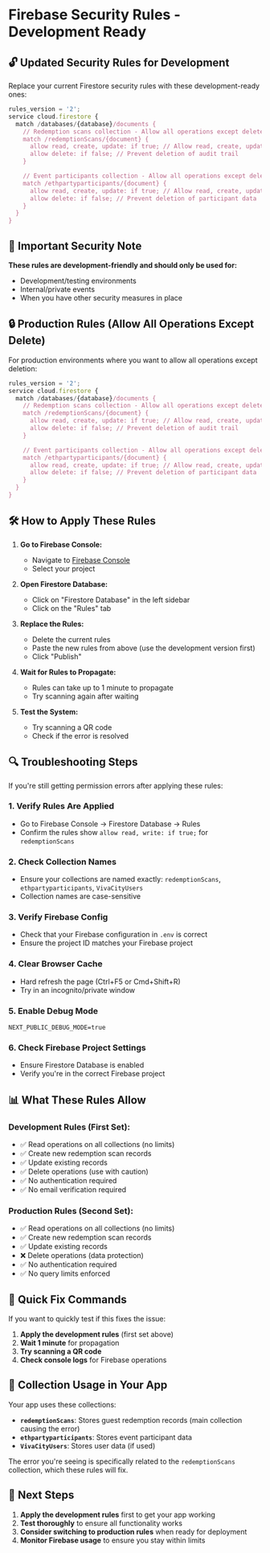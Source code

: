 # Firebase Security Rules - Development Ready

## 🔓 Updated Security Rules for Development

Replace your current Firestore security rules with these development-ready ones:

```javascript
rules_version = '2';
service cloud.firestore {
  match /databases/{database}/documents {
    // Redemption scans collection - Allow all operations except delete
    match /redemptionScans/{document} {
      allow read, create, update: if true; // Allow read, create, update
      allow delete: if false; // Prevent deletion of audit trail
    }

    // Event participants collection - Allow all operations except delete
    match /ethpartyparticipants/{document} {
      allow read, create, update: if true; // Allow read, create, update
      allow delete: if false; // Prevent deletion of participant data
    }
  }
}
```

## 🚨 Important Security Note

**These rules are development-friendly and should only be used for:**

- Development/testing environments
- Internal/private events
- When you have other security measures in place

## 🔒 Production Rules (Allow All Operations Except Delete)

For production environments where you want to allow all operations except deletion:

```javascript
rules_version = '2';
service cloud.firestore {
  match /databases/{database}/documents {
    // Redemption scans collection - Allow all operations except delete
    match /redemptionScans/{document} {
      allow read, create, update: if true; // Allow read, create, update
      allow delete: if false; // Prevent deletion of audit trail
    }

    // Event participants collection - Allow all operations except delete
    match /ethpartyparticipants/{document} {
      allow read, create, update: if true; // Allow read, create, update
      allow delete: if false; // Prevent deletion of participant data
    }
  }
}
```

## 🛠️ How to Apply These Rules

1. **Go to Firebase Console:**

   - Navigate to [Firebase Console](https://console.firebase.google.com/)
   - Select your project

2. **Open Firestore Database:**

   - Click on "Firestore Database" in the left sidebar
   - Click on the "Rules" tab

3. **Replace the Rules:**

   - Delete the current rules
   - Paste the new rules from above (use the development version first)
   - Click "Publish"

4. **Wait for Rules to Propagate:**

   - Rules can take up to 1 minute to propagate
   - Try scanning again after waiting

5. **Test the System:**
   - Try scanning a QR code
   - Check if the error is resolved

## 🔍 Troubleshooting Steps

If you're still getting permission errors after applying these rules:

### 1. Verify Rules Are Applied

- Go to Firebase Console → Firestore Database → Rules
- Confirm the rules show `allow read, write: if true;` for `redemptionScans`

### 2. Check Collection Names

- Ensure your collections are named exactly: `redemptionScans`, `ethpartyparticipants`, `VivaCityUsers`
- Collection names are case-sensitive

### 3. Verify Firebase Config

- Check that your Firebase configuration in `.env` is correct
- Ensure the project ID matches your Firebase project

### 4. Clear Browser Cache

- Hard refresh the page (Ctrl+F5 or Cmd+Shift+R)
- Try in an incognito/private window

### 5. Enable Debug Mode

```env
NEXT_PUBLIC_DEBUG_MODE=true
```

### 6. Check Firebase Project Settings

- Ensure Firestore Database is enabled
- Verify you're in the correct Firebase project

## 📊 What These Rules Allow

### Development Rules (First Set):

- ✅ Read operations on all collections (no limits)
- ✅ Create new redemption scan records
- ✅ Update existing records
- ✅ Delete operations (use with caution)
- ✅ No authentication required
- ✅ No email verification required

### Production Rules (Second Set):

- ✅ Read operations on all collections (no limits)
- ✅ Create new redemption scan records
- ✅ Update existing records
- ❌ Delete operations (data protection)
- ✅ No authentication required
- ✅ No query limits enforced

## 🚀 Quick Fix Commands

If you want to quickly test if this fixes the issue:

1. **Apply the development rules** (first set above)
2. **Wait 1 minute** for propagation
3. **Try scanning a QR code**
4. **Check console logs** for Firebase operations

## 📝 Collection Usage in Your App

Your app uses these collections:

- **`redemptionScans`**: Stores guest redemption records (main collection causing the error)
- **`ethpartyparticipants`**: Stores event participant data
- **`VivaCityUsers`**: Stores user data (if used)

The error you're seeing is specifically related to the `redemptionScans` collection, which these rules will fix.

## 🔄 Next Steps

1. **Apply the development rules** first to get your app working
2. **Test thoroughly** to ensure all functionality works
3. **Consider switching to production rules** when ready for deployment
4. **Monitor Firebase usage** to ensure you stay within limits
